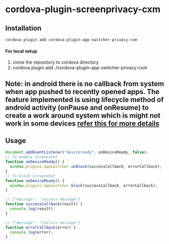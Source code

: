 # cordova-plugin-screenprivacy-cxm

## Installation
`cordova plugin add cordova-plugin-app-switcher-privacy-cxm`

#### For local setup
  1. clone the repository to cordova directory 
  2. cordova plugin add ./cordova-plugin-app-switcher-privacy-cxm

## Note: in android there is no callback from system when app pushed to recently opened apps. The feature implemented is using lifecycle method of android activity (onPause and onResume) to create a work around system which is might not work in some devices [refer this for more details](https://stackoverflow.com/questions/43274289/android-customizing-recent-apps-thumbnail-screenshot-by-default#answer-49340273)

## Usage

```js
document.addEventListener("deviceready", onDeviceReady, false);
// To enable screenshot
function onDeviceReady() {
  window.plugins.appswitcher.unblock(successCallback, errorCallback);
}
// To block screenshot
function onDeviceReady() {
  window.plugins.appswitcher.block(successCallback, errorCallback);
}

// {"message": "success message"}
function successCallback(result) {
  console.log(result);
}

// {"message": "failure message"}
function errorCallback(error) {
  console.log(error);
}
```